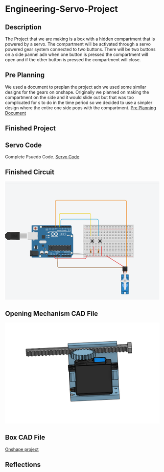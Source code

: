 # Engineering-Servo-Project

## Description
The Project that we are making is a box with a hidden compartment that is powered by a servo.
The compartment will be activated through a servo powered gear system connected to two buttons.
There will be two buttons on a side pannel adn when one button is pressed the compartment will open and if the other button is pressed the compartment will close. 

## Pre Planning
We used a document to preplan the project adn we used some similar designs for the gears on onshape.
Originally we planned on making the compartment on the side and it would slide out but that was too complicated for s to do in the time period so we decided to use a simpler design where the entire one side pops with the compartment.
[Pre Planning Document](https://docs.google.com/document/d/17IYX1eEDWpDlWgT7lWwBEruMU07gdO1zY4ygfG1bPyM/edit)


## Finished Project

## Servo Code 
Complete Psuedo Code. [Servo Code](https://create.arduino.cc/editor/rgabram93/1ecdbab5-daf2-4df3-809b-e3f6be188656)
## Finished Circuit
![alt text](https://raw.githubusercontent.com/haustin71/Engineering-Servo-Project/main/Circuit.PNG)
## Opening Mechanism CAD File
![alt text](https://raw.githubusercontent.com/haustin71/Engineering-Servo-Project/main/Opening%20mechanism.PNG)
## Box CAD File 
[Onshape project](https://cvilleschools.onshape.com/documents/c06286c78337f0c5580730c4/w/975c7451cdb69a17290a3b26/e/650dca3d1339b042cb35a253)

## Reflections


